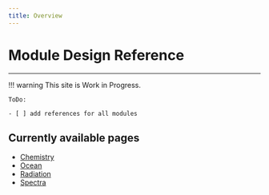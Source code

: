 ```yaml
---
title: Overview
---
```

# Module Design Reference

---

!!! warning
    This site is  Work in Progress.

    ToDo:

    - [ ] add references for all modules

## Currently available pages

- [Chemistry](Chemistry/index.md)
- [Ocean](Ocean/index.md)
- [Radiation](Radiation/index.md)
- [Spectra](Spectra/index.md)

